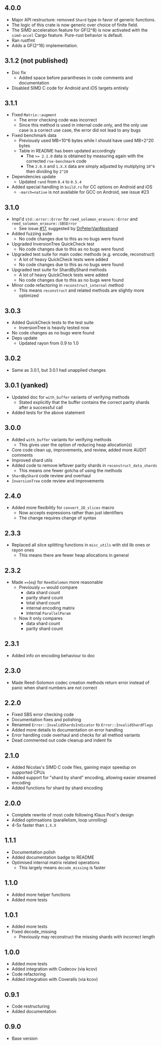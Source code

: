 ## 4.0.0
- Major API restructure: removed `Shard` type in favor of generic functions.
- The logic of this crate is now generic over choice of finite field.
- The SIMD acceleration feature for GF(2^8) is now activated with the `simd-accel` Cargo feature. Pure-rust behavior is default.
- Ran rustfmt
- Adds a GF(2^16) implementation.

## 3.1.2 (not published)
- Doc fix
  - Added space before parantheses in code comments and documentation
- Disabled SIMD C code for Android and iOS targets entirely

## 3.1.1
- Fixed `Matrix::augment`
  - The error checking code was incorrect
  - Since this method is used in internal code only, and the only use case is a correct use case, the error did not lead to any bugs
- Fixed benchmark data
  - Previously used MB=10^6 bytes while I should have used MB=2^20 bytes
  - Table in README has been updated accordingly
    - The `>= 2.1.0` data is obtained by measuring again with the corrected `rse-benchmark` code
    - The `2.0.X` and `1.X.X` data are simply adjusted by mutiplying `10^6` then dividing by `2^20`
- Dependencies update
  - Updated `rand` from `0.4` to `0.5.4`
- Added special handling in `build.rs` for CC options on Android and iOS
  - `-march=native` is not available for GCC on Android, see issue #23

## 3.1.0
- Impl'd `std::error::Error` for `reed_solomon_erasure::Error` and `reed_solomon_erasure::SBSError`
  - See issue [#17](https://github.com/darrenldl/reed-solomon-erasure/issues/17), suggested by [DrPeterVanNostrand](https://github.com/DrPeterVanNostrand)
- Added fuzzing suite
  - No code changes due to this as no bugs were found
- Upgraded InversionTree QuickCheck test
  - No code changes due to this as no bugs were found
- Upgraded test suite for main codec methods (e.g. encode, reconstruct)
  - A lot of heavy QuickCheck tests were added
  - No code changes due to this as no bugs were found
- Upgraded test suite for ShardByShard methods
  - A lot of heavy QuickCheck tests were added
  - No code changes due to this as no bugs were found
- Minor code refactoring in `reconstruct_internal` method
  - This means `reconstruct` and related methods are slightly more optimized

## 3.0.3
- Added QuickCheck tests to the test suite
  - InversionTree is heavily tested now
- No code changes as no bugs were found
- Deps update
  - Updated rayon from 0.9 to 1.0

## 3.0.2
- Same as 3.0.1, but 3.0.1 had unapplied changes

## 3.0.1 (yanked)
- Updated doc for `with_buffer` variants of verifying methods
  - Stated explicitly that the buffer contains the correct parity shards after a successful call
- Added tests for the above statement

## 3.0.0
- Added `with_buffer` variants for verifying methods
  - This gives user the option of reducing heap allocation(s)
- Core code clean up, improvements, and review, added more AUDIT comments
- Improved shard utils
- Added code to remove leftover parity shards in `reconstruct_data_shards`
  - This means one fewer gotcha of using the methods
- `ShardByShard` code review and overhaul
- `InversionTree` code review and improvements

## 2.4.0
- Added more flexibility for `convert_2D_slices` macro
  - Now accepts expressions rather than just identifiers
  - The change requires change of syntax

## 2.3.3
- Replaced all slice splitting functions in `misc_utils` with std lib ones or rayon ones
  - This means there are fewer heap allocations in general

## 2.3.2
- Made `==`(`eq`) for `ReedSolomon` more reasonable
  - Previously `==` would compare
    - data shard count
    - parity shard count
    - total shard count
    - internal encoding matrix
    - internal `ParallelParam`
  - Now it only compares
    - data shard count
    - parity shard count

## 2.3.1
- Added info on encoding behaviour to doc

## 2.3.0
- Made Reed-Solomon codec creation methods return error instead of panic when shard numbers are not correct

## 2.2.0
- Fixed SBS error checking code
- Documentation fixes and polishing
- Renamed `Error::InvalidShardsIndicator` to `Error::InvalidShardFlags`
- Added more details to documentation on error handling
- Error handling code overhaul and checks for all method variants
- Dead commented out code cleanup and indent fix

## 2.1.0
- Added Nicolas's SIMD C code files, gaining major speedup on supported CPUs
- Added support for "shard by shard" encoding, allowing easier streamed encoding
- Added functions for shard by shard encoding

## 2.0.0
- Complete rewrite of most code following Klaus Post's design
- Added optimsations (parallelism, loop unrolling)
- 4-5x faster than `1.X.X`

## 1.1.1
- Documentation polish
- Added documentation badge to README
- Optimised internal matrix related operations
  - This largely means `decode_missing` is faster

## 1.1.0
- Added more helper functions
- Added more tests

## 1.0.1
- Added more tests
- Fixed decode_missing
  - Previously may reconstruct the missing shards with incorrect length

## 1.0.0
- Added more tests
- Added integration with Codecov (via kcov)
- Code refactoring
- Added integration with Coveralls (via kcov)

## 0.9.1
- Code restructuring
- Added documentation

## 0.9.0
- Base version
